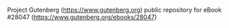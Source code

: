 Project Gutenberg (https://www.gutenberg.org) public repository for eBook #28047 (https://www.gutenberg.org/ebooks/28047)
